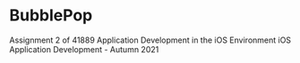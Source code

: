# BubblePop

Assignment 2 of 41889 Application Development in the iOS Environment iOS Application Development - Autumn 2021
